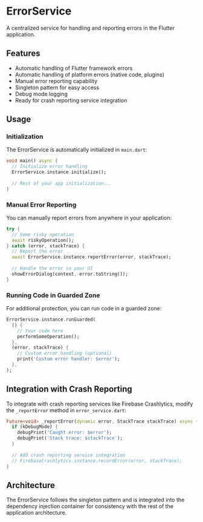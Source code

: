 # ErrorService

A centralized service for handling and reporting errors in the Flutter application.

## Features

- Automatic handling of Flutter framework errors
- Automatic handling of platform errors (native code, plugins)
- Manual error reporting capability
- Singleton pattern for easy access
- Debug mode logging
- Ready for crash reporting service integration

## Usage

### Initialization

The ErrorService is automatically initialized in `main.dart`:

```dart
void main() async {
  // Initialize error handling
  ErrorService.instance.initialize();
  
  // Rest of your app initialization...
}
```

### Manual Error Reporting

You can manually report errors from anywhere in your application:

```dart
try {
  // Some risky operation
  await riskyOperation();
} catch (error, stackTrace) {
  // Report the error
  await ErrorService.instance.reportError(error, stackTrace);
  
  // Handle the error in your UI
  showErrorDialog(context, error.toString());
}
```

### Running Code in Guarded Zone

For additional protection, you can run code in a guarded zone:

```dart
ErrorService.instance.runGuarded(
  () {
    // Your code here
    performSomeOperation();
  },
  (error, stackTrace) {
    // Custom error handling (optional)
    print('Custom error handler: $error');
  },
);
```

## Integration with Crash Reporting

To integrate with crash reporting services like Firebase Crashlytics, modify the `_reportError` method in `error_service.dart`:

```dart
Future<void> _reportError(dynamic error, StackTrace stackTrace) async {
  if (kDebugMode) {
    debugPrint('Caught error: $error');
    debugPrint('Stack trace: $stackTrace');
  }
  
  // Add crash reporting service integration
  // FirebaseCrashlytics.instance.recordError(error, stackTrace);
}
```

## Architecture

The ErrorService follows the singleton pattern and is integrated into the dependency injection container for consistency with the rest of the application architecture.